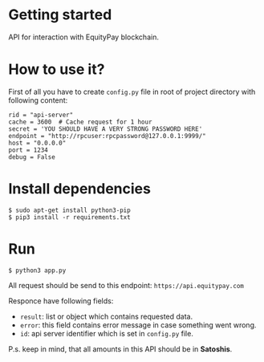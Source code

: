 # Getting started

API for interaction with EquityPay blockchain.

# How to use it?

First of all you have to create `config.py` file in root of project directory with following content:

```
rid = "api-server"
cache = 3600  # Cache request for 1 hour
secret = 'YOU SHOULD HAVE A VERY STRONG PASSWORD HERE'
endpoint = "http://rpcuser:rpcpassword@127.0.0.1:9999/"
host = "0.0.0.0"
port = 1234
debug = False
```

# Install dependencies
```
$ sudo apt-get install python3-pip
$ pip3 install -r requirements.txt
```

# Run
```
$ python3 app.py
```

All request should be send to this endpoint: `https://api.equitypay.com`

Responce have following fields:

- `result`: list or object which contains requested data.
- `error`: this field contains error message in case something went wrong.
- `id`: api server identifier which is set in `config.py` file.

P.s. keep in mind, that all amounts in this API should be in **Satoshis**.
